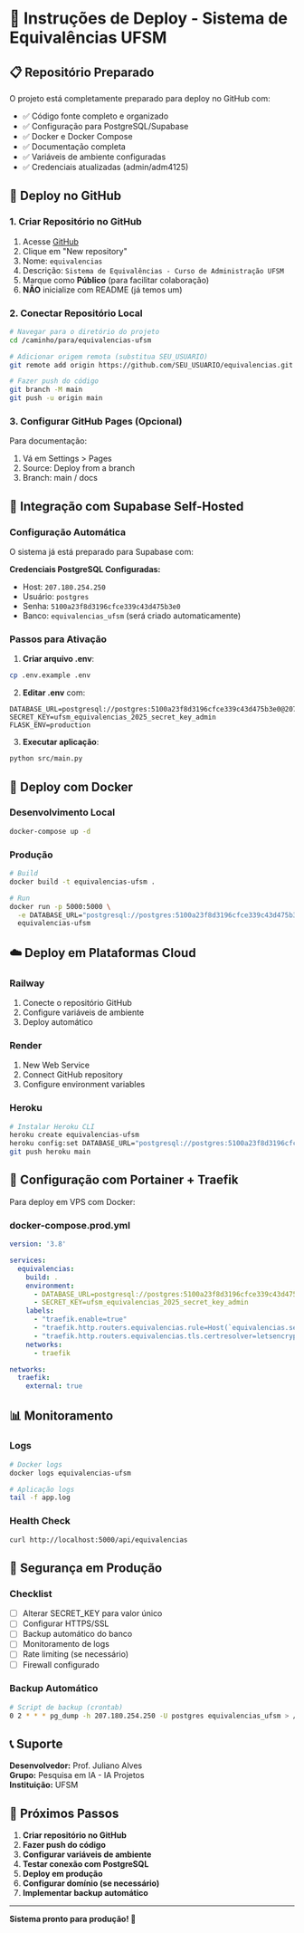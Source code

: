 # 🚀 Instruções de Deploy - Sistema de Equivalências UFSM

## 📋 Repositório Preparado

O projeto está completamente preparado para deploy no GitHub com:

- ✅ Código fonte completo e organizado
- ✅ Configuração para PostgreSQL/Supabase
- ✅ Docker e Docker Compose
- ✅ Documentação completa
- ✅ Variáveis de ambiente configuradas
- ✅ Credenciais atualizadas (admin/adm4125)

## 🐙 Deploy no GitHub

### 1. Criar Repositório no GitHub

1. Acesse [GitHub](https://github.com)
2. Clique em "New repository"
3. Nome: `equivalencias`
4. Descrição: `Sistema de Equivalências - Curso de Administração UFSM`
5. Marque como **Público** (para facilitar colaboração)
6. **NÃO** inicialize com README (já temos um)

### 2. Conectar Repositório Local

```bash
# Navegar para o diretório do projeto
cd /caminho/para/equivalencias-ufsm

# Adicionar origem remota (substitua SEU_USUARIO)
git remote add origin https://github.com/SEU_USUARIO/equivalencias.git

# Fazer push do código
git branch -M main
git push -u origin main
```

### 3. Configurar GitHub Pages (Opcional)

Para documentação:
1. Vá em Settings > Pages
2. Source: Deploy from a branch
3. Branch: main / docs

## 🐘 Integração com Supabase Self-Hosted

### Configuração Automática

O sistema já está preparado para Supabase com:

**Credenciais PostgreSQL Configuradas:**
- Host: `207.180.254.250`
- Usuário: `postgres`
- Senha: `5100a23f8d3196cfce339c43d475b3e0`
- Banco: `equivalencias_ufsm` (será criado automaticamente)

### Passos para Ativação

1. **Criar arquivo .env**:
```bash
cp .env.example .env
```

2. **Editar .env** com:
```env
DATABASE_URL=postgresql://postgres:5100a23f8d3196cfce339c43d475b3e0@207.180.254.250:5432/equivalencias_ufsm
SECRET_KEY=ufsm_equivalencias_2025_secret_key_admin
FLASK_ENV=production
```

3. **Executar aplicação**:
```bash
python src/main.py
```

## 🐳 Deploy com Docker

### Desenvolvimento Local
```bash
docker-compose up -d
```

### Produção
```bash
# Build
docker build -t equivalencias-ufsm .

# Run
docker run -p 5000:5000 \
  -e DATABASE_URL="postgresql://postgres:5100a23f8d3196cfce339c43d475b3e0@207.180.254.250:5432/equivalencias_ufsm" \
  equivalencias-ufsm
```

## ☁️ Deploy em Plataformas Cloud

### Railway
1. Conecte o repositório GitHub
2. Configure variáveis de ambiente
3. Deploy automático

### Render
1. New Web Service
2. Connect GitHub repository
3. Configure environment variables

### Heroku
```bash
# Instalar Heroku CLI
heroku create equivalencias-ufsm
heroku config:set DATABASE_URL="postgresql://postgres:5100a23f8d3196cfce339c43d475b3e0@207.180.254.250:5432/equivalencias_ufsm"
git push heroku main
```

## 🔧 Configuração com Portainer + Traefik

Para deploy em VPS com Docker:

### docker-compose.prod.yml
```yaml
version: '3.8'

services:
  equivalencias:
    build: .
    environment:
      - DATABASE_URL=postgresql://postgres:5100a23f8d3196cfce339c43d475b3e0@207.180.254.250:5432/equivalencias_ufsm
      - SECRET_KEY=ufsm_equivalencias_2025_secret_key_admin
    labels:
      - "traefik.enable=true"
      - "traefik.http.routers.equivalencias.rule=Host(`equivalencias.seudominio.com`)"
      - "traefik.http.routers.equivalencias.tls.certresolver=letsencrypt"
    networks:
      - traefik

networks:
  traefik:
    external: true
```

## 📊 Monitoramento

### Logs
```bash
# Docker logs
docker logs equivalencias-ufsm

# Aplicação logs
tail -f app.log
```

### Health Check
```bash
curl http://localhost:5000/api/equivalencias
```

## 🔐 Segurança em Produção

### Checklist
- [ ] Alterar SECRET_KEY para valor único
- [ ] Configurar HTTPS/SSL
- [ ] Backup automático do banco
- [ ] Monitoramento de logs
- [ ] Rate limiting (se necessário)
- [ ] Firewall configurado

### Backup Automático
```bash
# Script de backup (crontab)
0 2 * * * pg_dump -h 207.180.254.250 -U postgres equivalencias_ufsm > /backups/equivalencias_$(date +\%Y\%m\%d).sql
```

## 📞 Suporte

**Desenvolvedor:** Prof. Juliano Alves  
**Grupo:** Pesquisa em IA - IA Projetos  
**Instituição:** UFSM

## 🎯 Próximos Passos

1. **Criar repositório no GitHub**
2. **Fazer push do código**
3. **Configurar variáveis de ambiente**
4. **Testar conexão com PostgreSQL**
5. **Deploy em produção**
6. **Configurar domínio (se necessário)**
7. **Implementar backup automático**

---

**Sistema pronto para produção! 🚀**


